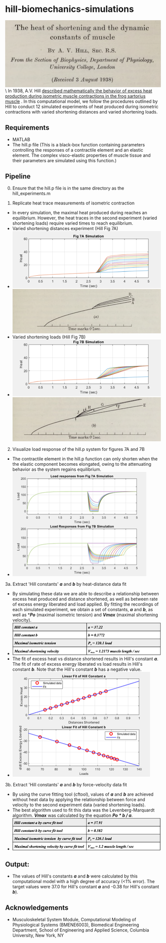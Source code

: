# hill-biomechanics-simulations
![](./images/hill_title.png) \\
In 1938, A.V. Hill [described mathematically the behavior of excess heat production during isometric muscle contractions in the frog sartorius muscle](https://royalsocietypublishing.org/doi/pdf/10.1098/rspb.1938.0050) . In this computational model, we follow the procedures outlined by Hill to conduct 12 simulated experiments of heat produced during isometric contractions with varied shortening distances and varied shortening loads.

## Requirements
- MATLAB 
- The hill.p file (This is a black-box function containing parameters controlling the responses of a contractile element and an elastic element. The complex visco-elastic properties of muscle tissue and their parameters are simulated using this function.)

## Pipeline

0. Ensure that the hill.p file is in the same directory as the hill_experiments.m

1. Replicate heat trace measurements of isometric contraction 
  * In every simulation, the maximal heat produced during reaches an equilibrium. However, the heat traces in the second experiment (varied shortening loads) require varied times to reach equilibrium.
  * Varied shortening distances experiment (Hill Fig 7A)
  * ![](./images/7A_sim.png) ![](./images/7A_hill.png)
  * Varied shortening loads (Hill Fig 7B)
  * ![](./images/7B_sim.png) ![](./images/7B_hill.png)
    
2. Visualize load response of the hill.p system for figures 7A and 7B
  * The contractile element in the hill.p function can only shorten when the the elastic component becomes elongated, owing to the attenuating behavior as the system regains equilibrium.
  * ![](./images/load_responses.png)

3a. Extract 'Hill constants' ***a*** and ***b*** by heat-distance data fit
  * By simulating these data we are able to describe a relationship between excess heat produced and distance shortened, as well as between rate of excess energy liberated and load applied. By fitting the recordings of each simulated experiment, we obtain a set of constants, ***a*** and ***b***, as well as ****Po*** (maximal isometric tension) and ***Vmax*** (maximal shortening velocity).
  * ![](./images/outputs_byload.png)
  * The fit of excess heat vs distance shortened results in Hill's constant ***a***. The fit of rate of excess energy liberated vs load results in Hill's constant ***b***. Note that the Hill's constant ***b*** has a negative value.
  * ![](./images/hill-constants_fit.png)

3b. Extract 'Hill constants' ***a*** and ***b*** by force-velocity data fit
  * By using the curve fitting tool (cftool), values of ***a*** and ***b*** are achieved without heat data by applying the relationship between force and velocity to the second experiment data (varied shortening loads).
  * The best algorithm used to fit this data was the Levenberg-Marquardt algorithm. ***Vmax*** was calculated by the equation ***Po * b / a***.
  * ![](./images/outputs_byforce-vel.png)

## Output:
  * The values of Hill's constants ***a*** and ***b*** were calculated by this computational model with a high degree of accuracy (<1% error). The target values were 37.0 for Hill's constant ***a*** and -0.38 for Hill's constant ***b***). 

## Acknowledgements
* Musculoskeletal System Module, Computational Modeling of Physiological Systems (BMENE6003), Biomedical Engineering Department, School of Engineering and Applied Science, Columbia University, New York, NY
